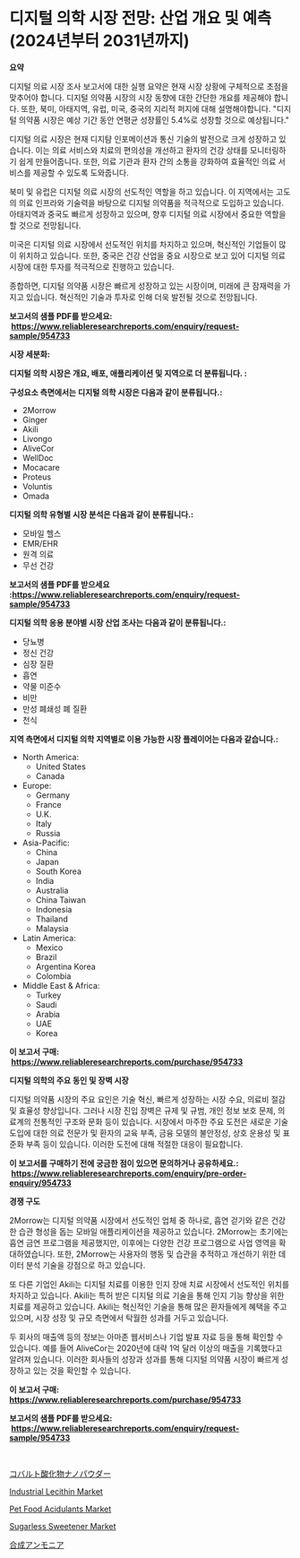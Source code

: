 <p><h1>디지털 의학 시장 전망: 산업 개요 및 예측 (2024년부터 2031년까지)</h1></p><p><strong>요약</strong></p>
<p><p>디지털 의료 시장 조사 보고서에 대한 실행 요약은 현재 시장 상황에 구체적으로 초점을 맞추어야 합니다. 디지털 의약품 시장의 시장 동향에 대한 간단한 개요를 제공해야 합니다. 또한, 북미, 아태지역, 유럽, 미국, 중국의 지리적 퍼지에 대해 설명해야합니다. "디지털 의약품 시장은 예상 기간 동안 연평균 성장률인 5.4%로 성장할 것으로 예상됩니다."</p><p>디지털 의료 시장은 현재 디지턈 인포메이션과 통신 기술의 발전으로 크게 성장하고 있습니다. 이는 의료 서비스와 치료의 편의성을 개선하고 환자의 건강 상태를 모니터링하기 쉽게 만들어줍니다. 또한, 의료 기관과 환자 간의 소통을 강화하여 효율적인 의료 서비스를 제공할 수 있도록 도와줍니다.</p><p>북미 및 유럽은 디지털 의료 시장의 선도적인 역할을 하고 있습니다. 이 지역에서는 고도의 의료 인프라와 기술력을 바탕으로 디지털 의약품을 적극적으로 도입하고 있습니다. 아태지역과 중국도 빠르게 성장하고 있으며, 향후 디지털 의료 시장에서 중요한 역할을 할 것으로 전망됩니다.</p><p>미국은 디지털 의료 시장에서 선도적인 위치를 차지하고 있으며, 혁신적인 기업들이 많이 위치하고 있습니다. 또한, 중국은 건강 산업을 중요 시장으로 보고 있어 디지털 의료 시장에 대한 투자를 적극적으로 진행하고 있습니다.</p><p>종합하면, 디지털 의약품 시장은 빠르게 성장하고 있는 시장이며, 미래에 큰 잠재력을 가지고 있습니다. 혁신적인 기술과 투자로 인해 더욱 발전될 것으로 전망됩니다.</p></p>
<p><strong>보고서의 샘플 PDF를 받으세요: &nbsp;<a href="https://www.reliableresearchreports.com/enquiry/request-sample/954733">https://www.reliableresearchreports.com/enquiry/request-sample/954733</a></strong></p>
<p><strong>시장 세분화:</strong></p>
<p><strong> 디지털 의학 시장은 개요, 배포, 애플리케이션 및 지역으로 더 분류됩니다. :</strong></p>
<p><strong>구성요소 측면에서는 디지털 의학 시장은 다음과 같이 분류됩니다.:</strong></p>
<p><ul><li>2Morrow</li><li>Ginger</li><li>Akili</li><li>Livongo</li><li>AliveCor</li><li>WellDoc</li><li>Mocacare</li><li>Proteus</li><li>Voluntis</li><li>Omada</li></ul></p>
<p><strong> 디지털 의학 유형별 시장 분석은 다음과 같이 분류됩니다.:</strong></p>
<p><ul><li>모바일 헬스</li><li>EMR/EHR</li><li>원격 의료</li><li>무선 건강</li></ul></p>
<p><strong>보고서의 샘플 PDF를 받으세요 :<a href="https://www.reliableresearchreports.com/enquiry/request-sample/954733">https://www.reliableresearchreports.com/enquiry/request-sample/954733</a></strong></p>
<p><strong> 디지털 의학 응용 분야별 시장 산업 조사는 다음과 같이 분류됩니다.:</strong></p>
<p><ul><li>당뇨병</li><li>정신 건강</li><li>심장 질환</li><li>흡연</li><li>약물 미준수</li><li>비만</li><li>만성 폐쇄성 폐 질환</li><li>천식</li></ul></p>
<p><strong>지역 측면에서 디지털 의학 지역별로 이용 가능한 시장 플레이어는 다음과 같습니다.:</strong></p>
<p><ul>
    <li>
        North America:
        <ul>
            <li>United States</li>
            <li>Canada</li>
        </ul>
    </li>
    <li>
        Europe:
        <ul>
            <li>Germany</li>
            <li>France</li>
            <li>U.K.</li>
            <li>Italy</li>
            <li>Russia</li>
        </ul>
    </li>
    <li>
        Asia-Pacific:
        <ul>
            <li>China</li>
            <li>Japan</li>
            <li>South Korea</li>
            <li>India</li>
            <li>Australia</li>
            <li>China Taiwan</li>
            <li>Indonesia</li>
            <li>Thailand</li>
            <li>Malaysia</li>
        </ul>
    </li>
    <li>
        Latin America:
        <ul>
            <li>Mexico</li>
            <li>Brazil</li>
            <li>Argentina Korea</li>
            <li>Colombia</li>
        </ul>
    </li>
    <li>
        Middle East & Africa:
        <ul>
            <li>Turkey</li>
            <li>Saudi</li>
            <li>Arabia</li>
            <li>UAE</li>
            <li>Korea</li>
        </ul>
    </li>
    </ul></p>
<p><strong>이 보고서 구매: &nbsp;<a href="https://www.reliableresearchreports.com/purchase/954733">https://www.reliableresearchreports.com/purchase/954733</a></strong></p>
<p><strong>디지털 의학의 주요 동인 및 장벽 시장</strong></p>
<p><p>디지털 의약품 시장의 주요 요인은 기술 혁신, 빠르게 성장하는 시장 수요, 의료비 절감 및 효율성 향상입니다. 그러나 시장 진입 장벽은 규제 및 규범, 개인 정보 보호 문제, 의료계의 전통적인 구조와 문화 등이 있습니다. 시장에서 마주한 주요 도전은 새로운 기술 도입에 대한 의료 전문가 및 환자의 교육 부족, 금융 모델의 불안정성, 상호 운용성 및 표준화 부족 등이 있습니다. 이러한 도전에 대해 적절한 대응이 필요합니다.</p></p>
<p><strong>이 보고서를 구매하기 전에 궁금한 점이 있으면 문의하거나 공유하세요.: &nbsp;<a href="https://www.reliableresearchreports.com/enquiry/pre-order-enquiry/954733">https://www.reliableresearchreports.com/enquiry/pre-order-enquiry/954733</a></strong></p>
<p><strong>경쟁 구도</strong></p>
<p><p>2Morrow는 디지털 의약품 시장에서 선도적인 업체 중 하나로, 흡연 걷기와 같은 건강한 습관 형성을 돕는 모바일 애플리케이션을 제공하고 있습니다. 2Morrow는 초기에는 흡연 금연 프로그램을 제공했지만, 이후에는 다양한 건강 프로그램으로 사업 영역을 확대하였습니다. 또한, 2Morrow는 사용자의 행동 및 습관을 추적하고 개선하기 위한 데이터 분석 기술을 강점으로 하고 있습니다.</p><p>또 다른 기업인 Akili는 디지털 치료를 이용한 인지 장애 치료 시장에서 선도적인 위치를 차지하고 있습니다. Akili는 특허 받은 디지털 의료 기술을 통해 인지 기능 향상을 위한 치료를 제공하고 있습니다. Akili는 혁신적인 기술을 통해 많은 환자들에게 혜택을 주고 있으며, 시장 성장 및 규모 측면에서 탁월한 성과를 거두고 있습니다.</p><p>두 회사의 매출액 등의 정보는 아마존 웹서비스나 기업 발표 자료 등을 통해 확인할 수 있습니다. 예를 들어 AliveCor는 2020년에 대략 1억 달러 이상의 매출을 기록했다고 알려져 있습니다. 이러한 회사들의 성장과 성과를 통해 디지털 의약품 시장이 빠르게 성장하고 있는 것을 확인할 수 있습니다.</p></p>
<p><strong>이 보고서 구매: &nbsp; <a href="https://www.reliableresearchreports.com/purchase/954733">https://www.reliableresearchreports.com/purchase/954733</a></strong></p>
<p><strong>보고서의 샘플 PDF를 받으세요: &nbsp;<a href="https://www.reliableresearchreports.com/enquiry/request-sample/954733">https://www.reliableresearchreports.com/enquiry/request-sample/954733</a></strong><strong></strong></p>
<p>&nbsp;</p>
<p><p><a href="https://medium.com/@decker5351/%E3%82%B3%E3%83%90%E3%83%AB%E3%83%88%E9%85%B8%E5%8C%96%E7%89%A9%E3%83%8A%E3%83%8E%E7%B2%89%E6%9C%AB%E5%B8%82%E5%A0%B4%E3%81%AF-%E5%B8%82%E5%A0%B4%E3%82%B7%E3%82%A7%E3%82%A2-%E3%82%B5%E3%82%A4%E3%82%BA-2031%E5%B9%B4%E3%81%BE%E3%81%A7%E3%81%AE%E4%BA%88%E6%B8%AC%E3%81%AB%E7%84%A6%E7%82%B9%E3%82%92%E5%BD%93%E3%81%A6%E3%81%A6%E3%81%84%E3%81%BE%E3%81%99-0bb4dc9072a8">コバルト酸化物ナノパウダー</a></p><p><a href="https://github.com/nicoletavirag/Market-Research-Report-List-2/blob/main/industrial-lecithin-market.md">Industrial Lecithin Market</a></p><p><a href="https://sulfuric-clavicle-d39.notion.site/Pet-Food-Acidulants-Market-Centers-on-Aspects-such-as-Market-Growth-Market-Share-Market-Opportunit-f6d86bcd403c4aaca9a679a71419ae23">Pet Food Acidulants Market</a></p><p><a href="https://view.publitas.com/reportprime-1/sugarless-sweetener-market-research-report-forecasted-for-period-from-2024-2031-by-market-type-market-application-and-region/">Sugarless Sweetener Market</a></p><p><a href="https://medium.com/@cecuraprangm/%E5%90%88%E6%88%90%E3%82%A2%E3%83%B3%E3%83%A2%E3%83%8B%E3%82%A2%E5%B8%82%E5%A0%B4-%E7%A8%AE%E9%A1%9E-%E5%BF%9C%E7%94%A8-%E3%81%8A%E3%82%88%E3%81%B3%E5%9C%B0%E7%90%86%E5%88%A5%E3%81%AE%E5%8C%85%E6%8B%AC%E7%9A%84%E8%A9%95%E4%BE%A1-0f376ebcce8a">合成アンモニア</a></p></p>